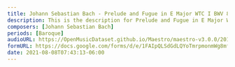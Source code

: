 ```yaml
---
title: Johann Sebastian Bach - Prelude and Fugue in E Major WTC I BWV 854 (1)
description: This is the description for Prelude and Fugue in E Major WTC I BWV 854 by Johann Sebastian Bach
composers: [Johann Sebastian Bach]
periods: [Baroque]
audioURL: https://OpenMusicDataset.github.io/Maestro/maestro-v3.0.0/2013/ORIG-MIDI_02_7_6_13_Group__MID--AUDIO_08_R1_2013_wav--1.midi
formURL: https://docs.google.com/forms/d/e/1FAIpQLSdGdLQYoTmrpmonmWg8mfCundYHjTgFUWaeRqMSAg4j0-zkOA/viewform
date: 2021-08-08T07:43:13-06:00
---
```

